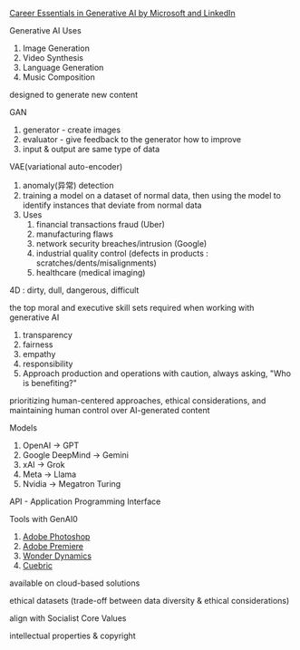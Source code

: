 [Career Essentials in Generative AI by Microsoft and LinkedIn](https://www.linkedin.com/learning/paths/career-essentials-in-generative-ai-by-microsoft-and-linkedin)


Generative AI Uses
1. Image Generation
2. Video Synthesis
3. Language Generation
4. Music Composition

designed to generate new content

GAN
1. generator - create images
2. evaluator - give feedback to the generator how to improve
3. input & output are same type of data

VAE(variational auto-encoder)
1. anomaly(异常) detection
2. training a model on a dataset of normal data, then using the model to identify instances that deviate from normal data
3. Uses
   1. financial transactions fraud (Uber)
   2. manufacturing flaws
   3. network security breaches/intrusion (Google)
   4. industrial quality control (defects in products : scratches/dents/misalignments)
   5. healthcare (medical imaging)

4D : dirty, dull, dangerous, difficult

the top moral and executive skill sets required when working with generative AI
1. transparency
2. fairness
3. empathy
4. responsibility
5. Approach production and operations with caution, always asking, "Who is benefiting?"

prioritizing human-centered approaches, ethical considerations, and maintaining human control over AI-generated content

Models
1. OpenAI -> GPT
2. Google DeepMind -> Gemini
3. xAI -> Grok
4. Meta -> Llama
5. Nvidia -> Megatron Turing

API - Application Programming Interface

Tools with GenAI0
1. [Adobe Photoshop](https://www.adobe.com/products/photoshop/ai.html)
2. [Adobe Premiere](https://www.adobe.com/products/premiere/ai-video-editing.html)
3. [Wonder Dynamics](https://wonderdynamics.com/)
4. [Cuebric](https://cuebric.com/)


available on cloud-based solutions

ethical datasets (trade-off between data diversity & ethical considerations)

align with Socialist Core Values

intellectual properties & copyright


